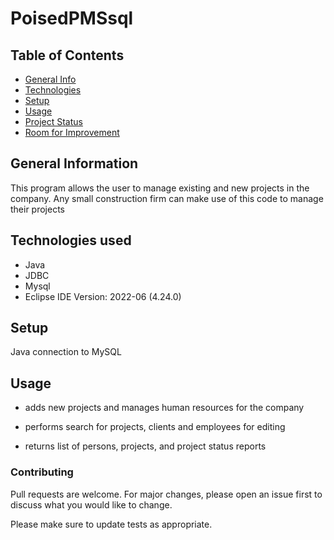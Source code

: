 # PoisedPMSsql

## Table of Contents
* [General Info](#general-information)
* [Technologies](#technologies-used)
* [Setup](#setup)
* [Usage](#usage)
* [Project Status](#project-status)
* [Room for Improvement](#room-for-improvement)

## General Information
This program allows the user to manage existing and new projects in the company.
Any small construction firm can make use of this code to manage their projects

## Technologies used
* Java
* JDBC 
* Mysql
* Eclipse IDE
  Version: 2022-06 (4.24.0)


## Setup
Java connection to MySQL

## Usage
* adds  new projects and manages human resources for the company
* performs search for projects, clients and employees for editing

* returns list of persons, projects, and project status reports

### Contributing
Pull requests are welcome. For major changes, please open an issue first to discuss what you would like to change.

Please make sure to update tests as appropriate.
